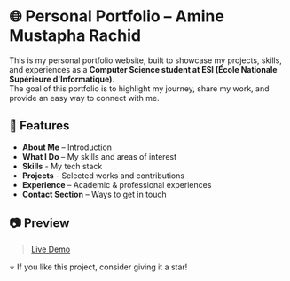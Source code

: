 # 🌐 Personal Portfolio – Amine Mustapha Rachid

This is my personal portfolio website, built to showcase my projects, skills, and experiences as a **Computer Science student at ESI (École Nationale Supérieure d'Informatique)**.  
The goal of this portfolio is to highlight my journey, share my work, and provide an easy way to connect with me.

## 📌 Features

- **About Me** – Introduction
- **What I Do** – My skills and areas of interest
- **Skills** - My tech stack
- **Projects** - Selected works and contributions
- **Experience** – Academic & professional experiences
- **Contact Section** – Ways to get in touch

## 📷 Preview

> [Live Demo](https://amine-mustapha-rachid.vercel.app/)

⭐ If you like this project, consider giving it a star!
